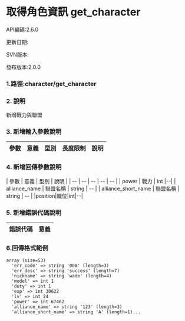 # 取得角色資訊 get_character



API編碼:2.6.0





更新日期:

> 

SVN版本:

> 

發布版本:2.0.0
### 1.路徑:character/get_character

### 2. 說明
新增戰力與聯盟
### 3. 新增輸入參數說明
| 參數 | 意義 | 型別 |長度限制| 說明 |
| -- | -- | -- | -- | -- |





### 4. 新增回傳參數說明
| 參數 | 意義 | 型別 | 說明 |
| -- | -- | -- | -- | -- |
| power | 戰力 | int |--|
| alliance_name | 聯盟名稱 | string | -- |
| alliance_short_name | 聯盟名稱 | string | -- |
|position|職位|int|--|




### 5. 新增錯誤代碼說明
|錯誤代碼|意義|
|--|--|


### 6.回傳格式範例

```
array (size=53)
  'err_code' => string '000' (length=3)
  'err_desc' => string 'success' (length=7)
  'nickname' => string 'wade' (length=4)
  'model' => int 1
  'duty' => int 1
  'exp' => int 30622
  'lv' => int 24
  'power' => int 67462
  'alliance_name' => string '123' (length=3)
  'alliance_short_name' => string 'A' (length=1)...
  ```


